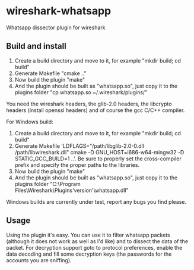 wireshark-whatsapp
==================

Whatsapp dissector plugin for wireshark

Build and install
-----------------

1. Create a build directory and move to it, for example "mkdir build; cd build"
2. Generate Makefile "cmake .."
3. Now build the plugin "make"
4. And the plugin should be built as "whatsapp.so", just copy it to the plugins folder "cp whatsapp.so ~/.wireshark/plugins/"
 
You need the wireshark headers, the glib-2.0 headers, the libcrypto headers (install openssl headers) and of course the gcc C/C++ compiler.

For Windows build:

1. Create a build directory and move to it, for example "mkdir build; cd build"
2. Generate Makefile 'LDFLAGS="/path/libglib-2.0-0.dll /path/libwireshark.dll" cmake -D GNU_HOST=i686-w64-mingw32 -D STATIC_GCC_BUILD=1 ..'. Be sure to properly set the cross-compiler prefix and specify the proper paths to the libraries.
3. Now build the plugin "make"
4. And the plugin should be built as "whatsapp.so", just copy it to the plugins folder "C:\Program Files\Wireshark\Plugins\'version'\whatsapp.dll"

Windows builds are currently under test, report any bugs you find please.


Usage
-----

Using the plugin it's easy. You can use it to filter whatsapp packets (although it does not work as well as I'd like) and to dissect the data of the packet.
For decryption support goto to protocol preferences, enable the data decoding and fill some decryption keys (the passwords for the accounts you are sniffing).


